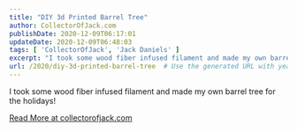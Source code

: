 ```yaml
---
title: "DIY 3d Printed Barrel Tree"
author: CollectorOfJack.com
publishDate: 2020-12-09T06:17:01
updateDate: 2020-12-09T06:48:03
tags: [ 'CollectorOfJack', 'Jack Daniels' ]
excerpt: "I took some wood fiber infused filament and made my own barrel tree for the holidays! "
url: /2020/diy-3d-printed-barrel-tree  # Use the generated URL with year
---
```

<p>I took some wood fiber infused filament and made my own barrel tree for the holidays!</p>  <a href="https://collectorofjack.com/3DPrintedBarrelTree">Read More at collectorofjack.com</a>
